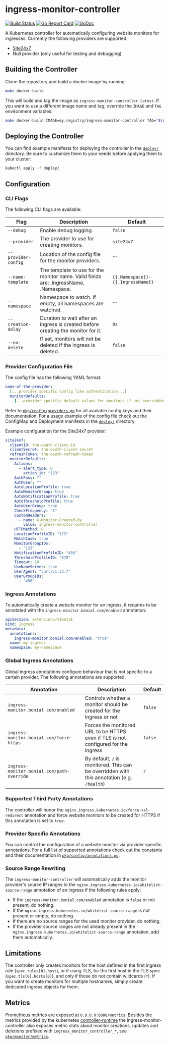 ingress-monitor-controller
==========================

[![Build Status](https://travis-ci.org/Bonial-International-GmbH/ingress-monitor-controller.svg?branch=master)](https://travis-ci.org/Bonial-International-GmbH/ingress-monitor-controller)
[![Go Report Card](https://goreportcard.com/badge/github.com/Bonial-International-GmbH/ingress-monitor-controller?style=flat)](https://goreportcard.com/report/github.com/Bonial-International-GmbH/ingress-monitor-controller)
[![GoDoc](https://godoc.org/github.com/Bonial-International-GmbH/ingress-monitor-controller?status.svg)](https://godoc.org/github.com/Bonial-International-GmbH/ingress-monitor-controller)

A Kubernetes controller for automatically configuring website monitors for
ingresses. Currently the following providers are supported:

- [Site24x7](https://www.site24x7.com)
- Null provider (only useful for testing and debugging)

Building the Controller
-----------------------

Clone the repository and build a docker image by running:

```sh
make docker-build
```

This will build and tag the image as `ingress-monitor-controller:latest`. If
you want to use a different image name and tag, override the `IMAGE` and `TAG`
environment variables:

```sh
make docker-build IMAGE=my.registry/ingress-monitor-controller TAG="$(git rev-parse HEAD)"
```

Deploying the Controller
------------------------

You can find example manifests for deploying the controller in the
[`deploy/`](deploy/) directory. Be sure to customize them to your needs before
applying them to your cluster:

```sh
kubectl apply -f deploy/
```

Configuration
-------------

### CLI Flags

The following CLI flags are available:

| Flag                | Description                                                                           | Default                           |
| ------              | -------------                                                                         | ---------                         |
| `--debug`           | Enable debug logging.                                                                 | `false`                           |
| `--provider`        | The provider to use for creating monitors.                                            | `site24x7`                        |
| `--provider-config` | Location of the config file for the monitor providers.                                | `""`                              |
| `--name-template`   | The template to use for the monitor name. Valid fields are: .IngressName, .Namespace. | `{{.Namespace}}-{{.IngressName}}` |
| `--namespace`       | Namespace to watch. If empty, all namespaces are watched.                             | `""`                              |
| `--creation-delay`  | Duration to wait after an ingress is created before creating the monitor for it.      | `0s`                              |
| `--no-delete`       | If set, monitors will not be deleted if the ingress is deleted.                       | `false`                           |

### Provider Configuration File

The config file has the following YAML format:

```yaml
name-of-the-provider:
  [...provider specific config like authentication...]
  monitorDefaults:
    [...provider specific default values for monitors if not overridden explicitly...]
```

Refer to [`pkg/config/providers.go`](pkg/config/providers.go) for all available
config keys and their documentation. For a usage example of the config file
check out the ConfigMap and Deployment manifests in the [`deploy/`](deploy/)
directory.

Example configuration for the Site24x7 provider:

```yaml
site24x7:
  clientID: the-oauth-client-id
  clientSecret: the-oauth-client-secret
  refreshToken: the-oauth-refresh-token
  monitorDefaults:
    Actions:
      - alert_type: 0
        action_id: "123"
    AuthPass: ""
    AuthUser: ""
    AutoLocationProfile: true
    AutoMonitorGroup: true
    AutoNotificationProfile: true
    AutoThresholdProfile: true
    AutoUserGroup: true
    CheckFrequency: "1"
    CustomHeaders:
      - name: X-Monitor-Created-By
        value: ingress-monitor-controller
    HTTPMethod: G
    LocationProfileID: "123"
    MatchCase: true
    MonitorGroupIDs:
      - "123"
    NotificationProfileID: "456"
    ThresholdProfileID: "678"
    Timeout: 10
    UseNameServer: true
    UserAgent: "curl/v1.33.7"
    UserGroupIDs:
      - "456"
```

### Ingress Annotations

To automatically create a website monitor for an ingress, it requires to be annotated with the `ingress-monitor.bonial.com/enabled` annotation:

```yaml
apiVersion: extensions/v1beta1
kind: Ingress
metadata:
  annotations:
    ingress-monitor.bonial.com/enabled: "true"
  name: my-ingress
  namespace: my-namespace
```

### Global Ingress Annotations

Global ingress annotations configure behaviour that is not specific to a
certain provider. The following annotations are supported:

| Annotation                                 | Description                                                                                | Default   |
| ------------                               | -------------                                                                              | --------- |
| `ingress-monitor.bonial.com/enabled`       | Controls whether a monitor should be created for the ingress or not                        | `false`   |
| `ingress-monitor.bonial.com/force-https`   | Forces the monitored URL to be HTTPS even if TLS is not configured for the ingress         | `false`   |
| `ingress-monitor.bonial.com/path-override` | By default, `/` is monitored. This can be overridden with this annotation (e.g. `/health`) | `/`       |

### Supported Third Party Annotations

The controller will honor the `nginx.ingress.kubernetes.io/force-ssl-redirect`
annotation and force website monitors to be created for HTTPS if this
annotation is set to `true`.

### Provider Specific Annotations

You can control the configuration of a website monitor via provider specific
annotations. For a full list of supported annotations check out the constants
and their documentation in
[`pkg/config/annotations.go`](pkg/config/annotations.go).

### Source Range Rewriting

The `ingress-monitor-controller` will automatically adds the monitor provider's
source IP ranges to the `nginx.ingress.kubernetes.io/whitelist-source-range`
annotation of an ingress if the following rules apply:

- If the `ingress-monitor.bonial.com/enabled` annotation is `false` or not
  present, do nothing.
- If the `nginx.ingress.kubernetes.io/whitelist-source-range` is not present
  or empty, do nothing.
- If there are no source ranges for the used monitor provider, do nothing.
- If the provider source ranges are not already present in the
  `nginx.ingress.kubernetes.io/whitelist-source-range` annotation, add them
  automatically.

Limitations
-----------

The controller only creates monitors for the host defined in the first ingress
rule (`spec.rules[0].host`), or if using TLS, for the first host in the TLS
spec (`spec.tls[0].hosts[0]`), and only if those do not contain wildcards
(`*`). If you want to create monitors for multiple hostnames, simply create
dedicated ingress objects for them.

Metrics
-------

Prometheus metrics are exposed at `0.0.0.0:8080/metrics`. Besides the metrics
provided by the kubernetes
[controller-runtime](https://github.com/kubernetes-sigs/controller-runtime) the
ingress-monitor-controller also exposes metric stats about monitor creations,
updates and deletions prefixed with `ingress_monitor_controller_*`, see
[`pkg/monitor/metrics`](https://godoc.org/github.com/Bonial-International-GmbH/ingress-monitor-controller/pkg/monitor/metrics).
